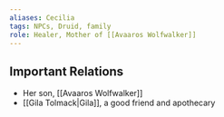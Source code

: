```yaml
---
aliases: Cecilia
tags: NPCs, Druid, family
role: Healer, Mother of [[Avaaros Wolfwalker]]
---
```


## Important Relations
* Her son, [[Avaaros Wolfwalker]]
* [[Gila Tolmack|Gila]], a good friend and apothecary
